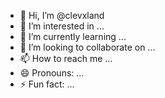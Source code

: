 - 👋 Hi, I’m @clevxland
- 👀 I’m interested in ...
- 🌱 I’m currently learning ...
- 💞️ I’m looking to collaborate on ...
- 📫 How to reach me ...
- 😄 Pronouns: ...
- ⚡ Fun fact: ...

<!---
clevxland/clevxland is a ✨ special ✨ repository because its `README.md` (this file) appears on your GitHub profile.
You can click the Preview link to take a look at your changes.
--->
